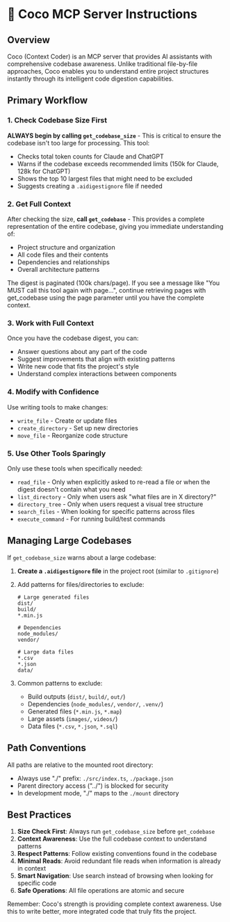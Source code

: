 # 🥥 Coco MCP Server Instructions

## Overview

Coco (Context Coder) is an MCP server that provides AI assistants with comprehensive codebase awareness. Unlike traditional file-by-file approaches, Coco enables you to understand entire project structures instantly through its intelligent code digestion capabilities.

## Primary Workflow

### 1. Check Codebase Size First

**ALWAYS begin by calling `get_codebase_size`** - This is critical to ensure the codebase isn't too large for processing. This tool:

- Checks total token counts for Claude and ChatGPT
- Warns if the codebase exceeds recommended limits (150k for Claude, 128k for ChatGPT)
- Shows the top 10 largest files that might need to be excluded
- Suggests creating a `.aidigestignore` file if needed

### 2. Get Full Context

After checking the size, **call `get_codebase`** - This provides a complete representation of the entire codebase, giving you immediate understanding of:

- Project structure and organization
- All code files and their contents
- Dependencies and relationships
- Overall architecture patterns

The digest is paginated (100k chars/page). If you see a message like "You MUST call this tool again with page...", continue retrieving pages with get_codebase using the page parameter until you have the complete context.

### 3. Work with Full Context

Once you have the codebase digest, you can:

- Answer questions about any part of the code
- Suggest improvements that align with existing patterns
- Write new code that fits the project's style
- Understand complex interactions between components

### 4. Modify with Confidence

Use writing tools to make changes:

- `write_file` - Create or update files
- `create_directory` - Set up new directories
- `move_file` - Reorganize code structure

### 5. Use Other Tools Sparingly

Only use these tools when specifically needed:

- `read_file` - Only when explicitly asked to re-read a file or when the digest doesn't contain what you need
- `list_directory` - Only when users ask "what files are in X directory?"
- `directory_tree` - Only when users request a visual tree structure
- `search_files` - When looking for specific patterns across files
- `execute_command` - For running build/test commands

## Managing Large Codebases

If `get_codebase_size` warns about a large codebase:

1. **Create a `.aidigestignore` file** in the project root (similar to `.gitignore`)
2. Add patterns for files/directories to exclude:

   ```
   # Large generated files
   dist/
   build/
   *.min.js

   # Dependencies
   node_modules/
   vendor/

   # Large data files
   *.csv
   *.json
   data/
   ```

3. Common patterns to exclude:
   - Build outputs (`dist/`, `build/`, `out/`)
   - Dependencies (`node_modules/`, `vendor/`, `.venv/`)
   - Generated files (`*.min.js`, `*.map`)
   - Large assets (`images/`, `videos/`)
   - Data files (`*.csv`, `*.json`, `*.sql`)

## Path Conventions

All paths are relative to the mounted root directory:

- Always use "./" prefix: `./src/index.ts`, `./package.json`
- Parent directory access ("../") is blocked for security
- In development mode, "./" maps to the `./mount` directory

## Best Practices

1. **Size Check First**: Always run `get_codebase_size` before `get_codebase`
2. **Context Awareness**: Use the full codebase context to understand patterns
3. **Respect Patterns**: Follow existing conventions found in the codebase
4. **Minimal Reads**: Avoid redundant file reads when information is already in context
5. **Smart Navigation**: Use search instead of browsing when looking for specific code
6. **Safe Operations**: All file operations are atomic and secure

Remember: Coco's strength is providing complete context awareness. Use this to write better, more integrated code that truly fits the project.
